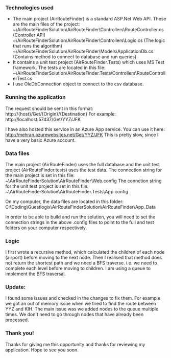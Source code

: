 ﻿### Technologies used
- The main project (AirRouteFinder) is a standard ASP.Net Web API.
	These are the main files of the project:
	~\AirRouteFinderSolution\AirRouteFinder\Controllers\RouteController.cs  (Controller API)
	~\AirRouteFinderSolution\AirRouteFinder\Controllers\Logic.cs  (The logic that runs the algorithm)
	~\AirRouteFinderSolution\AirRouteFinder\Models\ApplicationDb.cs   (Contains method to connect to database and run queries)
- It contains a unit test project (AirRouteFinder.Tests) which uses MS Test framework.
	The tests are located in this file:
	~\AirRouteFinderSolution\AirRouteFinder.Tests\Controllers\RouteControllerTest.cs
- I use OleDbConnection object to connect to the csv database.


### Running the application
The request should be sent in this format:
	http://{host}/Get/{Origin}/{Destination}
For example: 
	http://localhost:57437/Get/YYZ/JFK

I have also hosted this service in an Azure App service. You can use it here:
	http://mehran.azurewebsites.net/Get/YYZ/JFK
This is pretty slow, since I have a very basic Azure account.

### Data files
The main project (AirRouteFinder) uses the full database and the unit test project (AirRouteFinder.tests) uses the test data.
The connection string for the main project is set in this file:
	~\AirRouteFinderSolution\AirRouteFinder\Web.config
The connction string for the unit test project is set in this file:
	~\AirRouteFinderSolution\AirRouteFinder.Tests\App.config

On my computer, the data files are located in this folder:
	C:\Coding\Guestlogix\AirRouteFinderSolution\AirRouteFinder\App_Data

In order to be able to build and run the solution, you will need to set the connection strings in the above .config files 
to point to the full and test folders on your computer respectively.


### Logic

I first wrote a recursive method, which calculated the children of each node (airport) before moving to the next node.
Then I realised that method does not return the shortest path and we need a BFS traverse. i.e. we need to complete each level before moving to children.
I am using a queue to implement the BFS traversal.

### Update:
I found some issues and checked in the changes to fix them.
For example we got an out of memory issue when we tried to find the route between YYZ and KIH.
The main issue was we added nodes to the queue multiple times. We don't need to go through nodes that have already been processed.

### Thank you!

Thanks for giving me this opportunity and thanks for reviewing my application.
Hope to see you soon.

